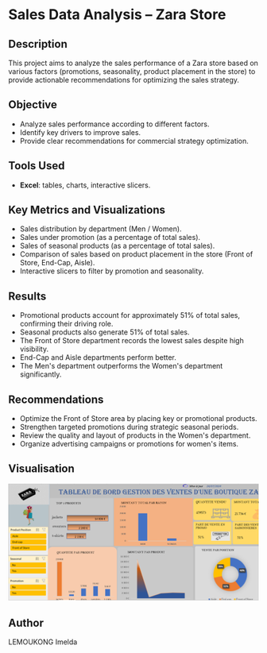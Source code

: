 # Sales Data Analysis – Zara Store

## Description
This project aims to analyze the sales performance of a Zara store based on various factors (promotions, seasonality, product placement in the store) to provide actionable recommendations for optimizing the sales strategy.

## Objective
- Analyze sales performance according to different factors.
- Identify key drivers to improve sales.
- Provide clear recommendations for commercial strategy optimization.

## Tools Used
- **Excel**: tables, charts, interactive slicers.

## Key Metrics and Visualizations
- Sales distribution by department (Men / Women).
- Sales under promotion (as a percentage of total sales).
- Sales of seasonal products (as a percentage of total sales).
- Comparison of sales based on product placement in the store (Front of Store, End-Cap, Aisle).
- Interactive slicers to filter by promotion and seasonality.

## Results
- Promotional products account for approximately 51% of total sales, confirming their driving role.
- Seasonal products also generate 51% of total sales.
- The Front of Store department records the lowest sales despite high visibility.
- End-Cap and Aisle departments perform better.
- The Men's department outperforms the Women's department significantly.

## Recommendations
- Optimize the Front of Store area by placing key or promotional products.
- Strengthen targeted promotions during strategic seasonal periods.
- Review the quality and layout of products in the Women's department.
- Organize advertising campaigns or promotions for women's items.

## Visualisation
![Dashboard Zara](Dashboard.png)


## Author
LEMOUKONG Imelda
